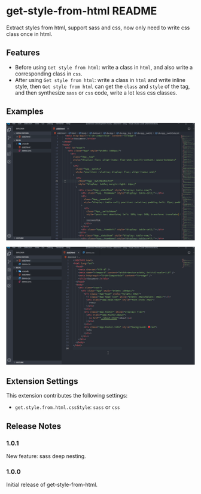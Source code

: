 # get-style-from-html README

Extract styles from html, support sass and css, now only need to write css class once in html.

## Features

- Before using `Get style from html`: write a class in `html`, and also write a corresponding class in `css`.
- After using `Get style from html`: write a class in `html` and write inline style, then `Get style from html` can get the `class` and `style` of the tag, and then synthesize `sass` or `css` code, write a lot less css classes.

## Examples

![example sass](images/example-sass.gif)

![example css](images/example-css.gif)

## Extension Settings

This extension contributes the following settings:

- `get.style.from.html.cssStyle`: `sass` or `css`

## Release Notes

### 1.0.1

New feature: sass deep nesting.

### 1.0.0

Initial release of get-style-from-html.
